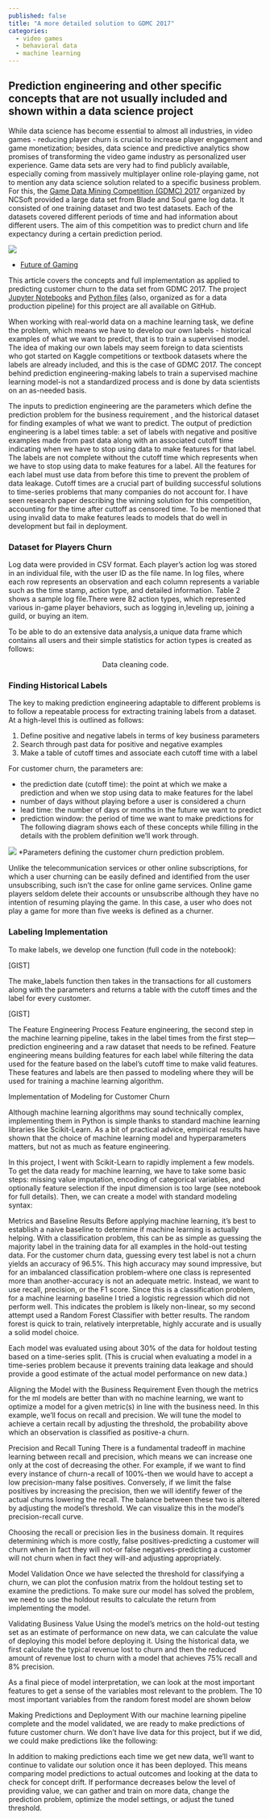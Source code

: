 ```yaml
---
published: false
title: "A more detailed solution to GDMC 2017"
categories:
  - video games
  - behavioral data
  - machine learning
---  
```

## Prediction engineering and other specific concepts that are not usually included and shown within a data science project


While data science has become essential to almost all industries,  in video games - reducing player churn is crucial to increase player engagement and game
monetization; besides, data science and predictive analytics show promises of transforming the video game industry as personalized user experience.
Game data sets are very had to find publicly available, especially coming from  massively multiplayer online role-playing game, not to mention any data science
solution related to a specific business problem. For this, the [Game Data Mining Competition (GDMC) 2017](https://cilab.sejong.ac.kr/gdmc2017/) organized by NCSoft provided a large data set from Blade and Soul
game log data. It consisted of one training dataset and two test datasets. Each of the datasets covered different periods of time and
had information about different users. The aim of this competition  was to predict churn and life expectancy during a certain prediction period.

![](https://github.com/DanielaLaura/DanielaLaura.github.io/blob/master/images/futureOfGaming1.png)
* [Future of Gaming](https://qz.com/is/what-happens-next-2/1438720/future-of-gaming/)


This article covers the concepts and full implementation as applied to predicting customer churn to the data set from GDMC 2017. 
The project [Jupyter Notebooks](https://github.com/DanielaLaura/dataproc_unittest/blob/master/Data/Data_processed/working%20on%20data%20formatting%20games.ipynb) and [Python files](https://github.com/DanielaLaura/dataproc_unittest) (also, organized as for a data production pipeline) for this  project are all available on GitHub.

When working with real-world data on a machine learning task, we define the problem, which means we have to develop our own labels - historical 
examples of what we want to predict, that is to train a supervised model. The idea of making our own labels may  seem foreign to data scientists  
who got started on Kaggle competitions or textbook datasets where the labels are already included, and this is the case of GDMC 2017. 
The concept behind prediction engineering-making labels to train a supervised machine learning model-is not a standardized process  and is done 
by data scientists on an as-needed basis. 

The inputs to prediction engineering are the parameters which define the prediction problem for the business requirement , and the historical dataset for finding 
examples of what we want to predict.
The output of prediction engineering is a label times table: a set of labels with negative and positive examples made from past data along with an associated 
cutoff time indicating when we have to stop using data to make features for that label. The labels are not complete without the cutoff time which represents when we have 
to stop using data to make features for a label. All the features for each label must use data from before this time to prevent the problem of data leakage. Cutoff times 
are a crucial part of building successful solutions to time-series problems that many companies do not account for. I have seen research paper describing the winning 
solution for this competition, accounting for the time after cuttoff as censored time. To be mentioned that using invalid data to make features leads to models that do 
well in development but fail in deployment.

### Dataset for Players Churn

Log data were provided in CSV format. Each player’s action log was stored in an individual 
file, with the user ID as the file name. In log files, where each row represents an observation and each column represents a variable
such as the time stamp, action type, and detailed information. Table 2 shows a sample log file.There were 82 action types, which represented 
various in-game player behaviors, such as logging in,leveling up, joining a guild, or buying an item.  

To be able to do an extensive data analysis,a unique data frame which contains all users and their simple statistics for action types is created  as follows:


<script src="https://gist.github.com/DanielaLaura/db1f80b4c22c3278975d5f6c130c5e4e.js" charset="utf-8"></script>
<center>Data cleaning code.</center>

### Finding Historical Labels

The key to making prediction engineering adaptable to different problems is to follow a repeatable process for extracting training labels from a dataset. 
At a high-level this is outlined as follows:

1. Define positive and negative labels in terms of key business parameters
2. Search through past data for positive and negative examples
3. Make a table of cutoff times and associate each cutoff time with a label

For customer churn, the parameters are: 
- the prediction date (cutoff time): the point at which we make a prediction and when we stop using data to make features for the label
- number of days without playing before a user is considered a churn
- lead time: the number of days or months in the future we want to predict
- prediction window: the period of time we want to make predictions for
The following diagram shows each of these concepts while filling in the details with the problem definition we’ll work through.

![](https://github.com/DanielaLaura/DanielaLaura.github.io/blob/master/images/Diagram.png)
*Parameters defining the customer churn prediction problem.

Unlike the telecommunication services or other online subscriptions, for which a user churning can be easily defined and identified 
from the user unsubscribing, such isn’t the case for online game services. Online game players seldom delete their accounts
or unsubscribe although they have no intention of resuming playing the game. In this case, a user who does not play a game for
more than five weeks is defined as a churner.

### Labeling Implementation

To make labels, we develop one function (full code in the notebook):

[GIST]

The make_labels function then takes in the transactions for all customers along with the parameters and returns a table with the cutoff times and the label 
for every customer.

[GIST]

The Feature Engineering Process
Feature engineering, the second step in the machine learning pipeline, takes in the label times from the first step—prediction engineering and a raw dataset 
that needs to be refined. Feature engineering means building features for each label while filtering the data used for the feature based on the label’s cutoff 
time to make valid features. These features and labels are then passed to modeling where they will be used for training a machine learning algorithm.


Implementation of Modeling for Customer Churn

Although machine learning algorithms may sound technically complex, implementing them in Python is simple thanks to standard machine learning libraries like Scikit-Learn.
As a bit of practical advice, empirical results have shown that the choice of machine learning model and hyperparameters matters, but not as much as feature engineering.

In this project, I went with Scikit-Learn to rapidly implement a few models. To get the data ready for machine learning, we have to take some basic steps: missing value imputation,
encoding of categorical variables, and optionally feature selection if the input dimension is too large (see notebook for full details). Then, we can create a model with standard modeling syntax:

Metrics and Baseline Results
Before applying machine learning, it’s best to establish a naive baseline to determine if machine learning is actually helping. With a classification problem, this can be as simple as guessing the
majority label in the training data for all examples in the hold-out testing data. For the customer churn data, guessing every test label is not a churn yields an accuracy of 96.5%.
This high accuracy may sound impressive, but for an imbalanced classification problem-where one class is represented more than another-accuracy is not an adequate metric. Instead, we want to use recall,
precision, or the F1 score. 
Since this is a classification problem, for a machine learning baseline I tried a logistic regression which did not perform well. This indicates the problem is likely non-linear, so my second attempt
used a Random Forest Classifier with better results. The random forest is quick to train, relatively interpretable, highly accurate and is usually a solid model choice.

Each model was evaluated using about 30% of the data for holdout testing based on a time-series split. (This is crucial when evaluating a model in a time-series problem because it prevents training 
data leakage and should provide a good estimate of the actual model performance on new data.)

Aligning the Model with the Business Requirement
Even though the metrics for the ml models are better than with no machine learning, we want to optimize a model for a given metric(s) in line with the business need. In this example, we’ll focus on 
recall and precision. We will tune the model to achieve a certain recall by adjusting the threshold, the probability above which an observation is classified as positive-a churn.

Precision and Recall Tuning
There is a fundamental tradeoff in machine learning between recall and precision, which means we can increase one only at the cost of decreasing the other. For example, if we want to find every instance
of churn-a recall of 100%-then we would have to accept a low precision-many false positives. Conversely, if we limit the false positives by increasing the precision, then we will identify fewer of the actual 
churns lowering the recall.
The balance between these two is altered by adjusting the model’s threshold. We can visualize this in the model’s precision-recall curve.


Choosing the recall or precision lies in the business domain. It requires determining which is more costly, false positives-predicting a customer will churn when in fact they will not-or false negatives-predicting
a customer will not churn when in fact they will-and adjusting appropriately.

Model Validation
Once we have selected the threshold for classifying a churn, we can plot the confusion matrix from the holdout testing set to examine the predictions.
To make sure our model has solved the problem, we need to use the holdout results to calculate the return from implementing the model.

Validating Business Value
Using the model’s metrics on the hold-out testing set as an estimate of performance on new data, we can calculate the value of deploying this model before deploying it. Using the historical data, we first calculate 
the typical revenue lost to churn and then the reduced amount of revenue lost to churn with a model that achieves 75% recall and 8% precision.

As a final piece of model interpretation, we can look at the most important features to get a sense of the variables most relevant to the problem. The 10 most important variables from the random forest model are shown below


Making Predictions and Deployment
With our machine learning pipeline complete and the model validated, we are ready to make predictions of future customer churn. We don’t have live data for this project, but if we did, we could make predictions like the following:

In addition to making predictions each time we get new data, we’ll want to continue to validate our solution once it has been deployed. This means comparing model predictions to actual outcomes and looking at the data to check for 
concept drift. If performance decreases below the level of providing value, we can gather and train on more data, change the prediction problem, optimize the model settings, or adjust the tuned threshold.